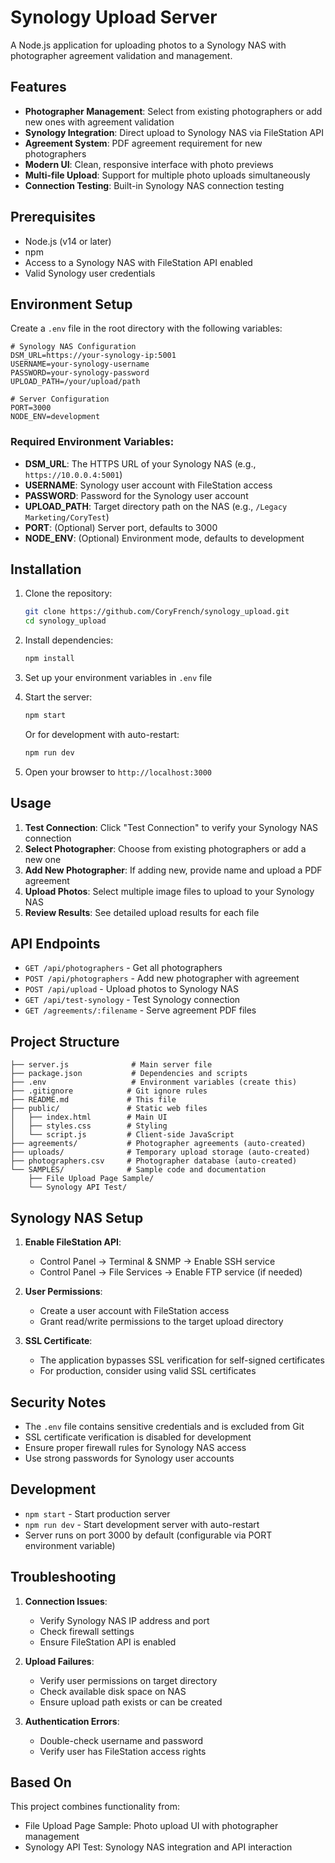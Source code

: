 # Synology Upload Server

A Node.js application for uploading photos to a Synology NAS with photographer agreement validation and management.

## Features

- **Photographer Management**: Select from existing photographers or add new ones with agreement validation
- **Synology Integration**: Direct upload to Synology NAS via FileStation API
- **Agreement System**: PDF agreement requirement for new photographers
- **Modern UI**: Clean, responsive interface with photo previews
- **Multi-file Upload**: Support for multiple photo uploads simultaneously
- **Connection Testing**: Built-in Synology NAS connection testing

## Prerequisites

- Node.js (v14 or later)
- npm
- Access to a Synology NAS with FileStation API enabled
- Valid Synology user credentials

## Environment Setup

Create a `.env` file in the root directory with the following variables:

```env
# Synology NAS Configuration
DSM_URL=https://your-synology-ip:5001
USERNAME=your-synology-username
PASSWORD=your-synology-password
UPLOAD_PATH=/your/upload/path

# Server Configuration
PORT=3000
NODE_ENV=development
```

### Required Environment Variables:

- **DSM_URL**: The HTTPS URL of your Synology NAS (e.g., `https://10.0.0.4:5001`)
- **USERNAME**: Synology user account with FileStation access
- **PASSWORD**: Password for the Synology user account
- **UPLOAD_PATH**: Target directory path on the NAS (e.g., `/Legacy Marketing/CoryTest`)
- **PORT**: (Optional) Server port, defaults to 3000
- **NODE_ENV**: (Optional) Environment mode, defaults to development

## Installation

1. Clone the repository:
   ```bash
   git clone https://github.com/CoryFrench/synology_upload.git
   cd synology_upload
   ```

2. Install dependencies:
   ```bash
   npm install
   ```

3. Set up your environment variables in `.env` file

4. Start the server:
   ```bash
   npm start
   ```

   Or for development with auto-restart:
   ```bash
   npm run dev
   ```

5. Open your browser to `http://localhost:3000`

## Usage

1. **Test Connection**: Click "Test Connection" to verify your Synology NAS connection
2. **Select Photographer**: Choose from existing photographers or add a new one
3. **Add New Photographer**: If adding new, provide name and upload a PDF agreement
4. **Upload Photos**: Select multiple image files to upload to your Synology NAS
5. **Review Results**: See detailed upload results for each file

## API Endpoints

- `GET /api/photographers` - Get all photographers
- `POST /api/photographers` - Add new photographer with agreement
- `POST /api/upload` - Upload photos to Synology NAS
- `GET /api/test-synology` - Test Synology connection
- `GET /agreements/:filename` - Serve agreement PDF files

## Project Structure

```
├── server.js              # Main server file
├── package.json           # Dependencies and scripts
├── .env                   # Environment variables (create this)
├── .gitignore            # Git ignore rules
├── README.md             # This file
├── public/               # Static web files
│   ├── index.html        # Main UI
│   ├── styles.css        # Styling
│   └── script.js         # Client-side JavaScript
├── agreements/           # Photographer agreements (auto-created)
├── uploads/              # Temporary upload storage (auto-created)
├── photographers.csv     # Photographer database (auto-created)
└── SAMPLES/              # Sample code and documentation
    ├── File Upload Page Sample/
    └── Synology API Test/
```

## Synology NAS Setup

1. **Enable FileStation API**:
   - Control Panel → Terminal & SNMP → Enable SSH service
   - Control Panel → File Services → Enable FTP service (if needed)

2. **User Permissions**:
   - Create a user account with FileStation access
   - Grant read/write permissions to the target upload directory

3. **SSL Certificate**:
   - The application bypasses SSL verification for self-signed certificates
   - For production, consider using valid SSL certificates

## Security Notes

- The `.env` file contains sensitive credentials and is excluded from Git
- SSL certificate verification is disabled for development
- Ensure proper firewall rules for Synology NAS access
- Use strong passwords for Synology user accounts

## Development

- `npm start` - Start production server
- `npm run dev` - Start development server with auto-restart
- Server runs on port 3000 by default (configurable via PORT environment variable)

## Troubleshooting

1. **Connection Issues**: 
   - Verify Synology NAS IP address and port
   - Check firewall settings
   - Ensure FileStation API is enabled

2. **Upload Failures**:
   - Verify user permissions on target directory
   - Check available disk space on NAS
   - Ensure upload path exists or can be created

3. **Authentication Errors**:
   - Double-check username and password
   - Verify user has FileStation access rights

## Based On

This project combines functionality from:
- File Upload Page Sample: Photo upload UI with photographer management
- Synology API Test: Synology NAS integration and API interaction
